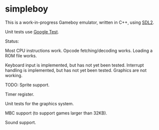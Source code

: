 # simpleboy
This is a work-in-progress Gameboy emulator, written in C++, using [SDL2](https://www.libsdl.org/download-2.0.php).

Unit tests use [Google Test](https://github.com/google/googletest).

Status:

Most CPU instructions work. 
Opcode fetching/decoding works. 
Loading a ROM file works.

Keyboard input is implemented, but has not yet been tested.
Interrupt handling is implemented, but has not yet been tested.
Graphics are not working. 

TODO:
Sprite support.

Timer register.

Unit tests for the graphics system.

MBC support (to support games larger than 32KB). 

Sound support.

